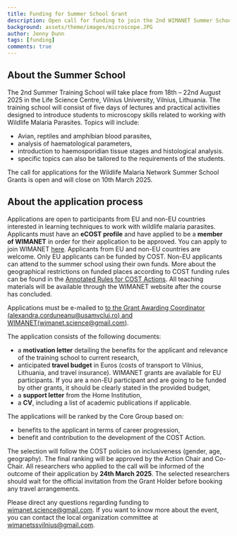 ```yaml
---
title: Funding for Summer School Grant
description: Open call for funding to join the 2nd WIMANET Summer School
background: assets/theme/images/microscope.JPG
author: Jenny Dunn
tags: [funding]
comments: true
---
```


## About the Summer School
The 2nd Summer Training School will take place from 18th – 22nd August 2025 in the Life Science Centre, Vilnius University, Vilnius, Lithuania. The training school will consist of five days of lectures and practical activities designed to introduce students to microscopy skills related to working with Wildlife Malaria Parasites. Topics will include:

* Avian, reptiles and amphibian blood parasites,
* analysis of haematological parameters,
* introduction to haemosporidian tissue stages and histological analysis.
* specific topics can also be tailored to the requirements of the students.

The call for applications for the Wildlife Malaria Network Summer School Grants is open and will close on 10th March 2025.

## About the application process
Applications are open to participants from EU and non-EU countries interested in learning techniques to work with wildlife malaria parasites. Applicants must have an **eCOST profile** and have applied to be a **member of WIMANET** in order for their application to be approved. You can apply to join WIMANET [here](https://www.cost.eu/actions/CA22108).
Applicants from EU and non-EU countries are welcome. Only EU applicants can be funded by COST. Non-EU applicants can attend to the summer school using their own funds. More about the geographical restrictions on funded places according to COST funding rules can be found in the [Annotated Rules for COST Actions](https://www.cost.eu/uploads/2025/02/COST-094-21-V2.0-Annotated-Rules-for-COST-Actions-Level-C.pdf). All teaching materials will be available through the WIMANET website after the course has concluded.

Applications must be e-mailed to [to the Grant Awarding Coordinator (alexandra.corduneanu@usamvcluj.ro) and WIMANET(wimanet.science@gmail.com)](mailto:alexandra.corduneanu@usamvcluj.ro;wimanet.science@gmail.com).

The application consists of the following documents:
* a **motivation letter** detailing the benefits for the applicant and relevance of the training school to current research,
* anticipated **travel budget** in Euros (costs of transport to Vilnius, Lithuania, and travel insurance). WIMANET grants are available for EU participants. If you are a non-EU participant and are going to be funded by other grants, it should be clearly stated in the provided budget,
* a **support letter** from the Home Institution,
* a **CV**, including a list of academic publications if applicable.

The applications will be ranked by the Core Group based on:
* benefits to the applicant in terms of career progression,
* benefit and contribution to the development of the COST Action.

The selection will follow the COST policies on inclusiveness (gender, age, geography). The final ranking will be approved by the Action Chair and Co-Chair. All researchers who applied to the call will be informed of the outcome of their application by **24th March 2025**. The selected researchers should wait for the official invitation from the Grant Holder before booking any travel arrangements. 

Please direct any questions regarding funding to wimanet.science@gmail.com. If you want to know more about the event, you can contact the local organization committee at wimanetssvilnius@gmail.com.

